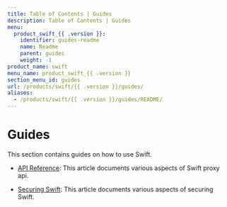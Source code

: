 ```yaml
---
title: Table of Contents | Guides
description: Table of Contents | Guides
menu:
  product_swift_{{ .version }}:
    identifier: guides-readme
    name: Readme
    parent: guides
    weight: -1
product_name: swift
menu_name: product_swift_{{ .version }}
section_menu_id: guides
url: /products/swift/{{ .version }}/guides/
aliases:
  - /products/swift/{{ .version }}/guides/README/
---
```


# Guides

This section contains guides on how to use Swift.

- [API Reference](/docs/guides/api.md): This article documents various aspects of Swift proxy api.

- [Securing Swift](/docs/guides/security.md): This article documents various aspects of securing Swift.

